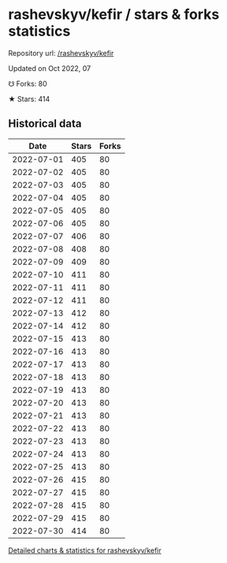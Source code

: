 # rashevskyv/kefir / stars & forks statistics

Repository url: [/rashevskyv/kefir](https://github.com/rashevskyv/kefir)

Updated on Oct 2022, 07

☋ Forks: 80

★ Stars: 414

## Historical data
| Date | Stars | Forks |
|------|-------|-------|
| 2022-07-01 | 405 | 80 | 
| 2022-07-02 | 405 | 80 | 
| 2022-07-03 | 405 | 80 | 
| 2022-07-04 | 405 | 80 | 
| 2022-07-05 | 405 | 80 | 
| 2022-07-06 | 405 | 80 | 
| 2022-07-07 | 406 | 80 | 
| 2022-07-08 | 408 | 80 | 
| 2022-07-09 | 409 | 80 | 
| 2022-07-10 | 411 | 80 | 
| 2022-07-11 | 411 | 80 | 
| 2022-07-12 | 411 | 80 | 
| 2022-07-13 | 412 | 80 | 
| 2022-07-14 | 412 | 80 | 
| 2022-07-15 | 413 | 80 | 
| 2022-07-16 | 413 | 80 | 
| 2022-07-17 | 413 | 80 | 
| 2022-07-18 | 413 | 80 | 
| 2022-07-19 | 413 | 80 | 
| 2022-07-20 | 413 | 80 | 
| 2022-07-21 | 413 | 80 | 
| 2022-07-22 | 413 | 80 | 
| 2022-07-23 | 413 | 80 | 
| 2022-07-24 | 413 | 80 | 
| 2022-07-25 | 413 | 80 | 
| 2022-07-26 | 415 | 80 | 
| 2022-07-27 | 415 | 80 | 
| 2022-07-28 | 415 | 80 | 
| 2022-07-29 | 415 | 80 | 
| 2022-07-30 | 414 | 80 | 


[Detailed charts & statistics for rashevskyv/kefir](https://reviewgithub.com/rep/rashevskyv/kefir)
